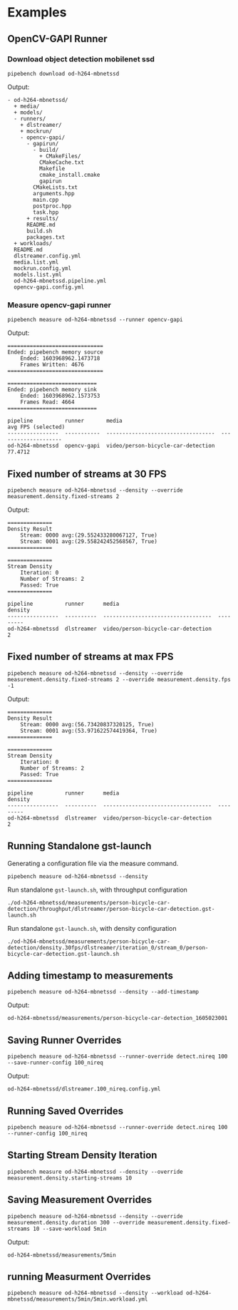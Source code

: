 # Examples

## OpenCV-GAPI Runner

### Download object detection mobilenet ssd

```
pipebench download od-h264-mbnetssd
```
Output:
```
- od-h264-mbnetssd/
  + media/
  + models/
  - runners/
    + dlstreamer/
    + mockrun/
    - opencv-gapi/
      - gapirun/
        - build/
          + CMakeFiles/
          CMakeCache.txt
          Makefile
          cmake_install.cmake
          gapirun
        CMakeLists.txt
        arguments.hpp
        main.cpp
        postproc.hpp
        task.hpp
      + results/
      README.md
      build.sh
      packages.txt
  + workloads/
  README.md
  dlstreamer.config.yml
  media.list.yml
  mockrun.config.yml
  models.list.yml
  od-h264-mbnetssd.pipeline.yml
  opencv-gapi.config.yml
```

### Measure opencv-gapi runner
```
pipebench measure od-h264-mbnetssd --runner opencv-gapi
```
Output:
```
==============================
Ended: pipebench memory source
	Ended: 1603968962.1473718
	Frames Written: 4676
==============================

============================
Ended: pipebench memory sink
	Ended: 1603968962.1573753
	Frames Read: 4664
============================

pipeline          runner       media                                 avg FPS (selected)
----------------  -----------  ----------------------------------  --------------------
od-h264-mbnetssd  opencv-gapi  video/person-bicycle-car-detection               77.4712
```

## Fixed number of streams at 30 FPS
```
pipebench measure od-h264-mbnetssd --density --override measurement.density.fixed-streams 2
```
Output:
```
==============
Density Result
	Stream: 0000 avg:(29.552433280067127, True)
	Stream: 0001 avg:(29.558242452568567, True)
==============

==============
Stream Density
	Iteration: 0
	Number of Streams: 2
	Passed: True
==============

pipeline          runner      media                                 density
----------------  ----------  ----------------------------------  ---------
od-h264-mbnetssd  dlstreamer  video/person-bicycle-car-detection          2
```

## Fixed number of streams at max FPS
```
pipebench measure od-h264-mbnetssd --density --override measurement.density.fixed-streams 2 --override measurement.density.fps -1
```
Output:
```
==============
Density Result
	Stream: 0000 avg:(56.73420837320125, True)
	Stream: 0001 avg:(53.971622574419364, True)
==============

==============
Stream Density
	Iteration: 0
	Number of Streams: 2
	Passed: True
==============

pipeline          runner      media                                 density
----------------  ----------  ----------------------------------  ---------
od-h264-mbnetssd  dlstreamer  video/person-bicycle-car-detection          2
```

## Running Standalone gst-launch

Generating a configuration file via the measure command.

```
pipebench measure od-h264-mbnetssd --density
```

Run standalone `gst-launch.sh`, with throughput configuration
```
./od-h264-mbnetssd/measurements/person-bicycle-car-detection/throughput/dlstreamer/person-bicycle-car-detection.gst-launch.sh
```

Run standalone `gst-launch.sh`, with density configuration

```
./od-h264-mbnetssd/measurements/person-bicycle-car-detection/density.30fps/dlstreamer/iteration_0/stream_0/person-bicycle-car-detection.gst-launch.sh
```

## Adding timestamp to measurements

```
pipebench measure od-h264-mbnetssd --density --add-timestamp
```

Output:

```
od-h264-mbnetssd/measurements/person-bicycle-car-detection_1605023001
```

## Saving Runner Overrides
```
pipebench measure od-h264-mbnetssd --runner-override detect.nireq 100 --save-runner-config 100_nireq
```

Output:
```
od-h264-mbnetssd/dlstreamer.100_nireq.config.yml
```

## Running Saved Overrides

```
pipebench measure od-h264-mbnetssd --runner-override detect.nireq 100 --runner-config 100_nireq
```

## Starting Stream Density Iteration
```
pipebench measure od-h264-mbnetssd --density --override measurement.density.starting-streams 10
```

## Saving Measurement Overrides
```
pipebench measure od-h264-mbnetssd --density --override measurement.density.duration 300 --override measurement.density.fixed-streams 10 --save-workload 5min
```

Output:

```
od-h264-mbnetssd/measurements/5min
```

## running Measurment Overrides
```
pipebench measure od-h264-mbnetssd --density --workload od-h264-mbnetssd/measurements/5min/5min.workload.yml
```
